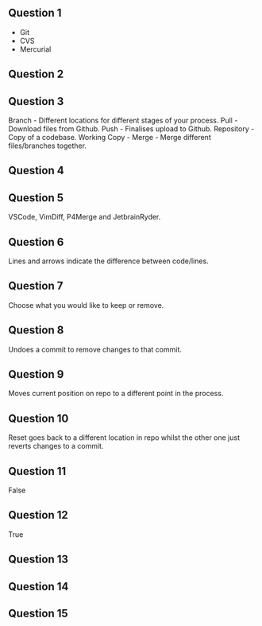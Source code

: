 ## Question 1

- Git
- CVS
- Mercurial

## Question 2



## Question 3

Branch - Different locations for different stages of your process.
Pull - Download files from Github.
Push - Finalises upload to Github.
Repository - Copy of a codebase.
Working Copy - 
Merge - Merge different files/branches together.

## Question 4



## Question 5

VSCode, VimDiff, P4Merge and JetbrainRyder.

## Question 6

Lines and arrows indicate the difference between code/lines.

## Question 7

Choose what you would like to keep or remove.

## Question 8

Undoes a commit to remove changes to that commit.

## Question 9

Moves current position on repo to a different point in the process.

## Question 10

Reset goes back to a different location in repo whilst the other one just reverts changes to a commit.

## Question 11

False

## Question 12

True

## Question 13



## Question 14



## Question 15


